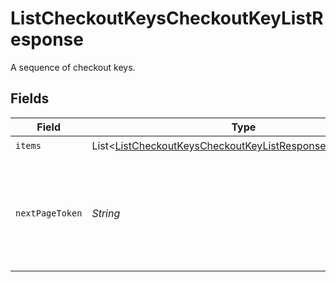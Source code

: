# ListCheckoutKeysCheckoutKeyListResponse

A sequence of checkout keys.


## Fields

| Field                                                                                                                                     | Type                                                                                                                                      | Required                                                                                                                                  | Description                                                                                                                               |
| ----------------------------------------------------------------------------------------------------------------------------------------- | ----------------------------------------------------------------------------------------------------------------------------------------- | ----------------------------------------------------------------------------------------------------------------------------------------- | ----------------------------------------------------------------------------------------------------------------------------------------- |
| `items`                                                                                                                                   | List<[ListCheckoutKeysCheckoutKeyListResponseCheckoutKey](../../models/operations/ListCheckoutKeysCheckoutKeyListResponseCheckoutKey.md)> | :heavy_check_mark:                                                                                                                        | N/A                                                                                                                                       |
| `nextPageToken`                                                                                                                           | *String*                                                                                                                                  | :heavy_check_mark:                                                                                                                        | A token to pass as a `page-token` query parameter to return the next page of results.                                                     |